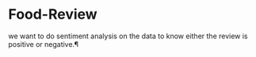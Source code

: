 # Food-Review
we want to do sentiment analysis on the data to know either the review is positive or negative.¶
